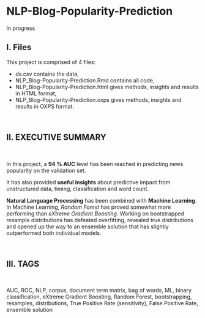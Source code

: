 # NLP-Blog-Popularity-Prediction

In progress

## I. Files

This project is comprised of 4 files:

- ds.csv contains the data,
- NLP_Blog-Popularity-Prediction.Rmd contains all code,
- NLP_Blog-Popularity-Prediction.html gives methods, insights and results in HTML format,
- NLP_Blog-Popularity-Prediction.oxps gives methods, insights and results in OXPS format. 

<br>

## II. EXECUTIVE SUMMARY

<br>

In this project, a **94 % AUC** level has been reached in predicting news popularity on the validation set.

It has also provided **useful insights** about predictive impact from unstructured data, timing, classification and word count.

**Natural Language Processing** has been combined with **Machine Learning**. In Machine Learning, *Random Forest* has proved somewhat more performing than *eXtreme Gradient Boosting*. Working on bootstrapped resample distributions has defeated overfitting, revealed true distributions and opened up the way to an ensemble solution that has slightly outperformed both individual models.

<br>

## III. TAGS

<br>

AUC, ROC, NLP, corpus, document term matrix, bag of words, ML, binary classification, eXtreme Gradient Boosting, Random Forest, bootstrapping, resamples, distributions, True Positive Rate (sensitivity), False Positive Rate, ensemble solution
